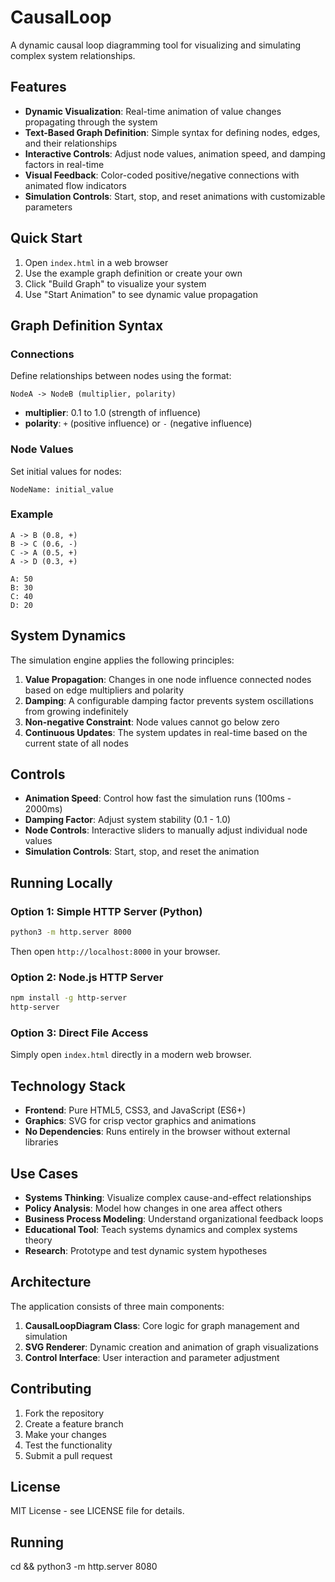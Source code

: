 # CausalLoop

A dynamic causal loop diagramming tool for visualizing and simulating complex system relationships.

## Features

- **Dynamic Visualization**: Real-time animation of value changes propagating through the system
- **Text-Based Graph Definition**: Simple syntax for defining nodes, edges, and their relationships
- **Interactive Controls**: Adjust node values, animation speed, and damping factors in real-time
- **Visual Feedback**: Color-coded positive/negative connections with animated flow indicators
- **Simulation Controls**: Start, stop, and reset animations with customizable parameters

## Quick Start

1. Open `index.html` in a web browser
2. Use the example graph definition or create your own
3. Click "Build Graph" to visualize your system
4. Use "Start Animation" to see dynamic value propagation

## Graph Definition Syntax

### Connections
Define relationships between nodes using the format:
```
NodeA -> NodeB (multiplier, polarity)
```

- **multiplier**: 0.1 to 1.0 (strength of influence)
- **polarity**: `+` (positive influence) or `-` (negative influence)

### Node Values
Set initial values for nodes:
```
NodeName: initial_value
```

### Example
```
A -> B (0.8, +)
B -> C (0.6, -)
C -> A (0.5, +)
A -> D (0.3, +)

A: 50
B: 30
C: 40
D: 20
```

## System Dynamics

The simulation engine applies the following principles:

1. **Value Propagation**: Changes in one node influence connected nodes based on edge multipliers and polarity
2. **Damping**: A configurable damping factor prevents system oscillations from growing indefinitely
3. **Non-negative Constraint**: Node values cannot go below zero
4. **Continuous Updates**: The system updates in real-time based on the current state of all nodes

## Controls

- **Animation Speed**: Control how fast the simulation runs (100ms - 2000ms)
- **Damping Factor**: Adjust system stability (0.1 - 1.0)
- **Node Controls**: Interactive sliders to manually adjust individual node values
- **Simulation Controls**: Start, stop, and reset the animation

## Running Locally

### Option 1: Simple HTTP Server (Python)
```bash
python3 -m http.server 8000
```
Then open `http://localhost:8000` in your browser.

### Option 2: Node.js HTTP Server
```bash
npm install -g http-server
http-server
```

### Option 3: Direct File Access
Simply open `index.html` directly in a modern web browser.

## Technology Stack

- **Frontend**: Pure HTML5, CSS3, and JavaScript (ES6+)
- **Graphics**: SVG for crisp vector graphics and animations
- **No Dependencies**: Runs entirely in the browser without external libraries

## Use Cases

- **Systems Thinking**: Visualize complex cause-and-effect relationships
- **Policy Analysis**: Model how changes in one area affect others
- **Business Process Modeling**: Understand organizational feedback loops
- **Educational Tool**: Teach systems dynamics and complex systems theory
- **Research**: Prototype and test dynamic system hypotheses

## Architecture

The application consists of three main components:

1. **CausalLoopDiagram Class**: Core logic for graph management and simulation
2. **SVG Renderer**: Dynamic creation and animation of graph visualizations
3. **Control Interface**: User interaction and parameter adjustment

## Contributing

1. Fork the repository
2. Create a feature branch
3. Make your changes
4. Test the functionality
5. Submit a pull request

## License

MIT License - see LICENSE file for details.

## Running

cd <location> && python3 -m http.server 8080